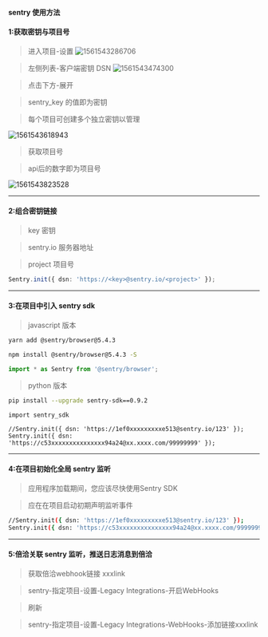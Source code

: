 #### sentry 使用方法

#### 1:获取密钥与项目号

>进入项目-设置
![1561543286706](https://user-images.githubusercontent.com/30850497/60171108-877bad80-983c-11e9-9ea8-a09a38fb9d17.jpg)

>左侧列表-客户端密钥 DSN
![1561543474300](https://user-images.githubusercontent.com/30850497/60171282-dfb2af80-983c-11e9-89a2-705528934486.jpg)


>点击下方-展开

>sentry_key 的值即为密钥

>每个项目可创建多个独立密钥以管理

![1561543618943](https://user-images.githubusercontent.com/30850497/60171444-36b88480-983d-11e9-8772-f1cbf77772d1.jpg)

>获取项目号

>api后的数字即为项目号

![1561543823528](https://user-images.githubusercontent.com/30850497/60171701-af1f4580-983d-11e9-8bd1-69d9ac8c93cd.jpg)

***

#### 2:组合密钥链接
>key 密钥

>sentry.io 服务器地址

>project 项目号

```ts
Sentry.init({ dsn: 'https://<key>@sentry.io/<project>' });
```

***

#### 3:在项目中引入 sentry sdk

>javascript 版本

```bash
yarn add @sentry/browser@5.4.3

npm install @sentry/browser@5.4.3 -S
```
```ts
import * as Sentry from '@sentry/browser';
```



>python 版本

```bash
pip install --upgrade sentry-sdk==0.9.2
```
```
import sentry_sdk

//Sentry.init({ dsn: 'https://1ef0xxxxxxxxxe513@sentry.io/123' });
Sentry.init({ dsn: 'https://c53xxxxxxxxxxxxxxx94a24@xx.xxxx.com/99999999' });
```
***

#### 4:在项目初始化全局 sentry 监听

>应用程序加载期间，您应该尽快使用Sentry SDK

>应在在项目启动初期声明监听事件

```bash
//Sentry.init({ dsn: 'https://1ef0xxxxxxxxxe513@sentry.io/123' });
Sentry.init({ dsn: 'https://c53xxxxxxxxxxxxxxx94a24@xx.xxxx.com/99999999' });
```

***

#### 5:倍洽关联 sentry 监听，推送日志消息到倍洽
>获取倍洽webhook链接 xxxlink

>sentry-指定项目-设置-Legacy Integrations-开启WebHooks

>刷新

>sentry-指定项目-设置-Legacy Integrations-WebHooks-添加链接xxxlink